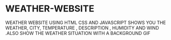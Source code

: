 # WEATHER-WEBSITE
WEATHER WEBSITE USING HTML CSS AND JAVASCRIPT SHOWS YOU THE WEATHER, CITY, TEMPERATURE , DESCRIPTION , HUMIDITY AND WIND .ALSO SHOW THE WEATHER SITUATION WITH A BACKGROUND GIF 

